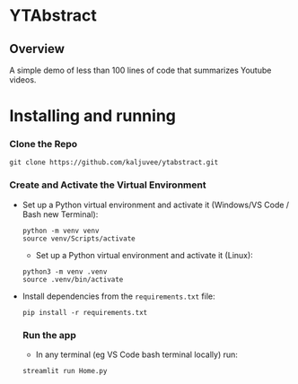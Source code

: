 # YTAbstract

## Overview

A simple demo of less than 100 lines of code that summarizes Youtube videos.

# Installing and running

### Clone the Repo
  ```
  git clone https://github.com/kaljuvee/ytabstract.git
  ```

### Create and Activate the Virtual Environment

- Set up a Python virtual environment and activate it (Windows/VS Code / Bash new Terminal):
  ```
  python -m venv venv
  source venv/Scripts/activate
  ```
  - Set up a Python virtual environment and activate it (Linux):
  ```
  python3 -m venv .venv
  source .venv/bin/activate
  ```
  
- Install dependencies from the `requirements.txt` file:
  ```
  pip install -r requirements.txt
  ```

  ### Run the app
  - In any terminal (eg VS Code bash terminal locally) run:
  ```
  streamlit run Home.py
  ```
